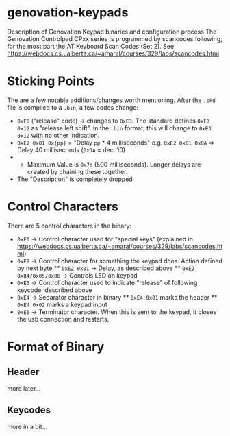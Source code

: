 # genovation-keypads
Description of Genovation Keypad binaries and configuration process
The Genovation Controlpad CPxx series is programmed by scancodes following, for the most part the AT Keyboard Scan Codes (Set 2). See https://webdocs.cs.ualberta.ca/~amaral/courses/329/labs/scancodes.html

# Sticking Points
The are a few notable additions/changes worth mentioning. After the `.ckd` file is compiled to a `.bin`, a few codes change:
 * `0xF0` ("release" code) -> changes to `0xE3`. The standard defines `0xF0 0x12` as "release left shift". In the `.bin` format, this will change to `0xE3 0x12` with no other indication.
 * `0xE2 0x01 0x{pp}` = "Delay `pp` * 4 milliseconds" e.g. `0xE2 0x01 0x0A` => Delay 40 milliseconds (`0x0A` = dec. 10)
 * * Maximum Value is `0x7d` (500 milliseconds). Longer delays are created by chaining these together.
 * The "Description" is completely dropped

# Control Characters
There are 5 control characters in the binary:
* `0xE0` -> Control character used for "special keys" (explained in https://webdocs.cs.ualberta.ca/~amaral/courses/329/labs/scancodes.html)
* `0xE2` -> Control character for something the keypad does. Action defined by next byte
** `0xE2 0x01` -> Delay, as described above
** `0xE2 0x04/0x05/0x06` -> Controls LED on keypad
* `0xE3` -> Control character used to indicate "release" of following keycode, described above
* `0xE4` -> Separator character in binary
** `0xE4 0x01` marks the header
** `0xE4 0x02` marks a keypad input
* `0xE5` -> Terminator character. When this is sent to the keypad, it closes the usb connection and restarts.

# Format of Binary
## Header
more later...
## Keycodes
more in a bit...
